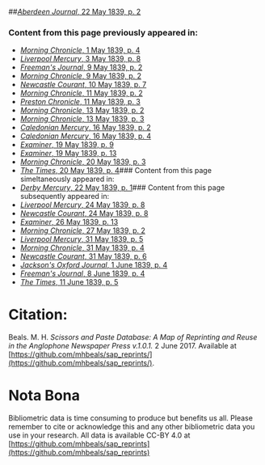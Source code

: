 ##[*Aberdeen Journal*, 22 May 1839, p. 2](https://mhbeals.github.io/sap_html/Aberdeen-Journal/Aberdeen-Journal-22-May-1839-p-2)

### Content from this page previously appeared in:
+ [*Morning Chronicle*, 1 May 1839, p. 4](https://mhbeals.github.io/sap_html/Morning-Chronicle/Morning-Chronicle-1-May-1839-p-4)
+ [*Liverpool Mercury*, 3 May 1839, p. 8](https://mhbeals.github.io/sap_html/Liverpool-Mercury/Liverpool-Mercury-3-May-1839-p-8)
+ [*Freeman's Journal*, 9 May 1839, p. 2](https://mhbeals.github.io/sap_html/Freeman's-Journal/Freeman's-Journal-9-May-1839-p-2)
+ [*Morning Chronicle*, 9 May 1839, p. 2](https://mhbeals.github.io/sap_html/Morning-Chronicle/Morning-Chronicle-9-May-1839-p-2)
+ [*Newcastle Courant*, 10 May 1839, p. 7](https://mhbeals.github.io/sap_html/Newcastle-Courant/Newcastle-Courant-10-May-1839-p-7)
+ [*Morning Chronicle*, 11 May 1839, p. 2](https://mhbeals.github.io/sap_html/Morning-Chronicle/Morning-Chronicle-11-May-1839-p-2)
+ [*Preston Chronicle*, 11 May 1839, p. 3](https://mhbeals.github.io/sap_html/Preston-Chronicle/Preston-Chronicle-11-May-1839-p-3)
+ [*Morning Chronicle*, 13 May 1839, p. 2](https://mhbeals.github.io/sap_html/Morning-Chronicle/Morning-Chronicle-13-May-1839-p-2)
+ [*Morning Chronicle*, 13 May 1839, p. 3](https://mhbeals.github.io/sap_html/Morning-Chronicle/Morning-Chronicle-13-May-1839-p-3)
+ [*Caledonian Mercury*, 16 May 1839, p. 2](https://mhbeals.github.io/sap_html/Caledonian-Mercury/Caledonian-Mercury-16-May-1839-p-2)
+ [*Caledonian Mercury*, 16 May 1839, p. 4](https://mhbeals.github.io/sap_html/Caledonian-Mercury/Caledonian-Mercury-16-May-1839-p-4)
+ [*Examiner*, 19 May 1839, p. 9](https://mhbeals.github.io/sap_html/Examiner/Examiner-19-May-1839-p-9)
+ [*Examiner*, 19 May 1839, p. 13](https://mhbeals.github.io/sap_html/Examiner/Examiner-19-May-1839-p-13)
+ [*Morning Chronicle*, 20 May 1839, p. 3](https://mhbeals.github.io/sap_html/Morning-Chronicle/Morning-Chronicle-20-May-1839-p-3)
+ [*The Times*, 20 May 1839, p. 4](https://mhbeals.github.io/sap_html/The-Times/The-Times-20-May-1839-p-4)### Content from this page simeltaneously appeared in:
+ [*Derby Mercury*, 22 May 1839, p. 1](https://mhbeals.github.io/sap_html/Derby-Mercury/Derby-Mercury-22-May-1839-p-1)### Content from this page subsequently appeared in:
+ [*Liverpool Mercury*, 24 May 1839, p. 8](https://mhbeals.github.io/sap_html/Liverpool-Mercury/Liverpool-Mercury-24-May-1839-p-8)
+ [*Newcastle Courant*, 24 May 1839, p. 8](https://mhbeals.github.io/sap_html/Newcastle-Courant/Newcastle-Courant-24-May-1839-p-8)
+ [*Examiner*, 26 May 1839, p. 13](https://mhbeals.github.io/sap_html/Examiner/Examiner-26-May-1839-p-13)
+ [*Morning Chronicle*, 27 May 1839, p. 2](https://mhbeals.github.io/sap_html/Morning-Chronicle/Morning-Chronicle-27-May-1839-p-2)
+ [*Liverpool Mercury*, 31 May 1839, p. 5](https://mhbeals.github.io/sap_html/Liverpool-Mercury/Liverpool-Mercury-31-May-1839-p-5)
+ [*Morning Chronicle*, 31 May 1839, p. 4](https://mhbeals.github.io/sap_html/Morning-Chronicle/Morning-Chronicle-31-May-1839-p-4)
+ [*Newcastle Courant*, 31 May 1839, p. 6](https://mhbeals.github.io/sap_html/Newcastle-Courant/Newcastle-Courant-31-May-1839-p-6)
+ [*Jackson's Oxford Journal*, 1 June 1839, p. 4](https://mhbeals.github.io/sap_html/Jackson's-Oxford-Journal/Jackson's-Oxford-Journal-1-June-1839-p-4)
+ [*Freeman's Journal*, 8 June 1839, p. 4](https://mhbeals.github.io/sap_html/Freeman's-Journal/Freeman's-Journal-8-June-1839-p-4)
+ [*The Times*, 11 June 1839, p. 5](https://mhbeals.github.io/sap_html/The-Times/The-Times-11-June-1839-p-5)
                    
# Citation: 

Beals. M. H. *Scissors and Paste Database: A Map of Reprinting and Reuse in the Anglophone Newspaper Press v.1.0.1.* 2 June 2017. Available at [https://github.com/mhbeals/sap_reprints/](https://github.com/mhbeals/sap_reprints/). 
                    
# Nota Bona

Bibliometric data is time consuming to produce but benefits us all. Please remember to cite or acknowledge this and any other bibliometric data you use in your research. All data is available CC-BY 4.0 at [https://github.com/mhbeals/sap_reprints](https://github.com/mhbeals/sap_reprints)